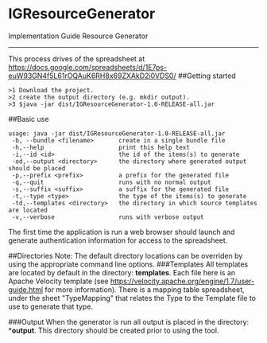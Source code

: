 # IGResourceGenerator
Implementation Guide Resource Generator
***
This process drives of the spreadsheet at https://docs.google.com/spreadsheets/d/1E7ps-euW93GN4f5L61rOQAuK6RH8x69ZXAkD2i0VDS0/
##Getting started 
```
>1 Download the project.
>2 create the output directory (e.g. mkdir output).
>3 $java -jar dist/IGResourceGenerator-1.0-RELEASE-all.jar
```

##Basic use
```
usage: java -jar dist/IGResourceGenerator-1.0-RELEASE-all.jar
 -b, --bundle <filename>       create in a single bundle file 
 -h,--help                     print this help text
 -i,--id <id>                  the id of the items(s) to generate
 -od,--output <directory>      the directory where generated output should be placed
 -p,--prefix <prefix>          a prefix for the generated file
 -q,--quit                     runs with no normal output
 -s,--suffix <suffix>          a suffix for the generated file
 -t,--type <type>              the type of the items(s) to generate
 -td,--templates <directory>   the directory in which source templates are located
 -v,--verbose                  runs with verbose output
```

The first time the application is run a web browser should launch and generate authentication information for access to the spreadsheet.

##Directories
Note: The default directory locations can be overriden by using the appropriate command line options.
###Templates
All templates are located by default in the directory: **templates**. Each file here is an 
Apache Velocity template (see https://velocity.apache.org/engine/1.7/user-guide.html for more information).
There is a mapping table spreadsheet, under the sheet "TypeMapping" that relates the Type to the Template file to use to generate that type. 

###Output
When the generator is run all output is placed in the directory: ***output**. This directory should be created prior to using the tool.


